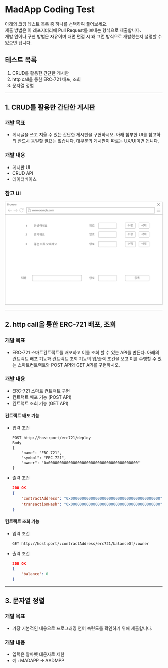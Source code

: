 # MadApp Coding Test

아래의 코딩 테스트 목록 중 하나를 선택하여 풀어보세요.  
제출 방법은 이 레포지터리에 Pull Request를 보내는 형식으로 제출합니다.  
개발 언어나 구현 방법은 자유이며 대면 면접 시 왜 그런 방식으로 개발했는지 설명할 수 있으면 됩니다.

## 테스트 목록
1. CRUD를 활용한 간단한 게시판
2. http call을 통한 ERC-721 배포, 조회
3. 문자열 정렬

---


## 1. CRUD를 활용한 간단한 게시판

### 개발 목표

  * 게시글을 쓰고 지울 수 있는 간단한 게시판을 구현하시오. 아래 첨부한 UI를 참고하되 반드시 동일할 필요는 없습니다. 대부분의 게시판이 따르는 UX/UI이면 됩니다.

### 개발 내용

   * 게시판 UI
   * CRUD API
   * 데이터베이스

### 참고 UI
![ref_pic](./test1-ref.png)

---

## 2. http call을 통한 ERC-721 배포, 조회

### 개발 목표

   * ERC-721 스마트컨트랙트를 배포하고 이를 조회 할 수 있는 API를 만든다. 아래의 컨트랙트 배포 기능과 컨트랙트 조회 기능의 입/출력 조건을 보고 이를 수행할 수 있는 스마트컨트랙트와 POST API와 GET API를 구현하시오.

### 개발 내용

   * ERC-721 스마트 컨트랙트 구현
   * 컨트랙트 배포 기능 (POST API)
   * 컨트랙트 조회 기능 (GET API)

#### 컨트랙트 배포 기능

   * 입력 조건

       ```http
       POST http://host:port/erc721/deploy
       Body
       {
           "name": "ERC-721",
           "symbol": "ERC-721",
           "owner": "0x0000000000000000000000000000000000000000"
       }
       ```
   * 출력 조건
       ```json
       200 OK
       {
           "contractAddress": "0x0000000000000000000000000000000000000000",
           "transactionHash": "0x0000000000000000000000000000000000000000"
       }
       ```
#### 컨트랙트 조회 기능

   * 입력 조건
       ```http
       GET http://host:port/:contractAddress/erc721/balanceOf/:owner
       ```
   * 출력 조건

       ```json
       200 OK
       {
           "balance": 0 
       }
       ```

---

## 3. 문자열 정렬

### 개발 목표

  * 가장 기본적인 내용으로 프로그래밍 언어 숙련도를 확인하기 위해 제출합니다.

### 개발 내용

   * 입력은 알파벳 대문자로 제한
   * 예 : MADAPP -> AADMPP
